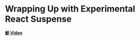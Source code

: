 # Wrapping Up with Experimental React Suspense

**[📹 Video](https://egghead.io/lessons/react-course-intro)**

